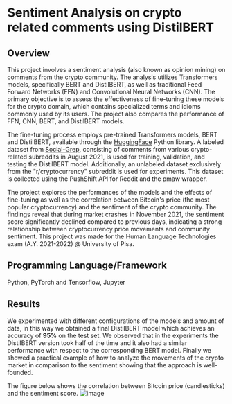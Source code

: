 # Sentiment Analysis on crypto related comments using DistilBERT

## Overview
This project involves a sentiment analysis (also known as opinion mining) on comments from the crypto community. The analysis utilizes Transformers models, specifically BERT and DistilBERT, as well as traditional Feed Forward Networks (FFN) and Convolutional Neural Networks (CNN). The primary objective is to assess the effectiveness of fine-tuning these models for the crypto domain, which contains specialized terms and idioms commonly used by its users. The project also compares the performance of FFN, CNN, BERT, and DistilBERT models.

The fine-tuning process employs pre-trained Transformers models, BERT and DistilBERT, available through the [HuggingFace](https://huggingface.co/) Python library. A labeled dataset from [Social-Grep](https://socialgrep.com/), consisting of comments from various crypto-related subreddits in August 2021, is used for training, validation, and testing the DistilBERT model. Additionally, an unlabeled dataset exclusively from the "r/cryptocurrency" subreddit is used for experiments. This dataset is collected using the PushShift API for Reddit and the pmaw wrapper.

The project explores the performances of the models and the effects of fine-tuning as well as the correlation between Bitcoin's price (the most popular cryptocurrency) and the sentiment of the crypto community. The findings reveal that during market crashes in November 2021, the sentiment score significantly declined compared to previous days, indicating a strong relationship between cryptocurrency price movements and community sentiment. 
This project was made for the Human Language Technologies exam (A.Y. 2021-2022) @ University of Pisa.

## Programming Language/Framework
Python, PyTorch and Tensorflow, Jupyter

## Results
We experimented with different configurations of the models and amount of data, in this way we obtained a final DistilBERT model which achieves an accuracy of <b>95%</b> on the test set. 
We observed that in the experiments the DistilBERT version took half of the time and it also had a similar performance with respect to the corresponding BERT model. 
Finally we showed a practical example of how to analyze the movements of the crypto market in comparison to the sentiment showing that the approach is well-founded.

The figure below shows the correlation between Bitcoin price (candlesticks) and the sentiment score.
![image](https://github.com/luca-santarella/sentiment-analysis-crypto/assets/67547343/34ccfb4f-10b7-4a10-a92f-2c3dfb695783)



